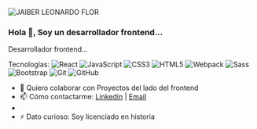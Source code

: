 
![JAIBER LEONARDO FLOR](https://user-images.githubusercontent.com/45525257/122229776-a71f9c80-ce7e-11eb-8d5e-3291f9cd83a9.png)
### Hola 👋, Soy un desarrollador frontend...



Desarrollador frontend...

Tecnologías: 
![React](https://img.shields.io/badge/-React-45b8d8?style=flat-square&logo=react&logoColor=white)
![JavaScript](https://img.shields.io/badge/-JavaScript-black?style=flat-square&logo=javascript)
![CSS3](https://img.shields.io/badge/-CSS3-1572B6?style=flat-square&logo=css3)
![HTML5](https://img.shields.io/badge/-HTML5-E34F26?style=flat-square&logo=html5&logoColor=white)
![Webpack](https://img.shields.io/badge/-Webpack-8DD6F9?style=flat-square&logo=webpack&logoColor=white)
![Sass](https://img.shields.io/badge/-Sass-CC6699?style=flat-square&logo=sass&logoColor=white)
![Bootstrap](https://img.shields.io/badge/-Bootstrap-563D7C?style=flat-square&logo=bootstrap)
![Git](https://img.shields.io/badge/-Git-black?style=flat-square&logo=git)
![GitHub](https://img.shields.io/badge/-GitHub-181717?style=flat-square&logo=github)



- 👯 Quiero colaborar con Proyectos del lado del frontend 
- 📫 Cómo contactarme: [Linkedin](https://www.linkedin.com/in/jaiberflor/) | <a href="mailto:jaiver.navia@gmail.com">Email</a>
- 
- ⚡ Dato curioso: Soy licenciado en historia 







